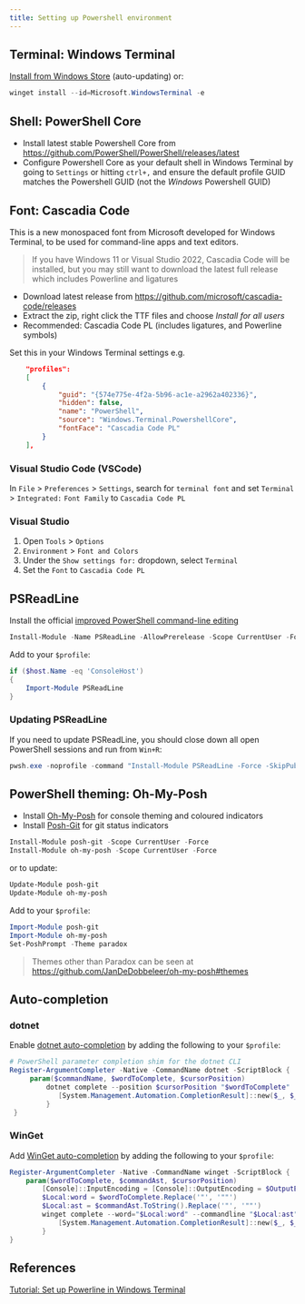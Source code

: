 ```yaml
---
title: Setting up Powershell environment
---
```


## Terminal: Windows Terminal

[Install from Windows Store](https://www.microsoft.com/p/windows-terminal/9n0dx20hk701) (auto-updating) or:

```powershell
winget install --id=Microsoft.WindowsTerminal -e
```

## Shell: PowerShell Core

* Install latest stable Powershell Core from <https://github.com/PowerShell/PowerShell/releases/latest>
* Configure Powershell Core as your default shell in Windows Terminal by going to `Settings` or hitting `ctrl+,` and ensure the default profile GUID matches the Powershell GUID (not the *Windows* Powershell GUID)

## Font: Cascadia Code

This is a new monospaced font from Microsoft developed for Windows Terminal, to be used for command-line apps and text editors.

> If you have Windows 11 or Visual Studio 2022, Cascadia Code will be installed, but you may still want to download the latest full release which includes Powerline and ligatures

* Download latest release from <https://github.com/microsoft/cascadia-code/releases>
* Extract the zip, right click the TTF files and choose *Install for all users*
* Recommended: Cascadia Code PL (includes ligatures, and Powerline symbols)

Set this in your Windows Terminal settings e.g.

```json
    "profiles":
    [
        {
            "guid": "{574e775e-4f2a-5b96-ac1e-a2962a402336}",
            "hidden": false,
            "name": "PowerShell",
            "source": "Windows.Terminal.PowershellCore",
            "fontFace": "Cascadia Code PL"
        }
    ],
```

### Visual Studio Code (VSCode)

In `File` > `Preferences` > `Settings`, search for `terminal font` and set `Terminal` > `Integrated:` `Font Family` to `Cascadia Code PL`

### Visual Studio

1. Open `Tools` > `Options`
2. `Environment` > `Font and Colors`
3. Under the `Show settings for:` dropdown, select `Terminal`
4. Set the `Font` to `Cascadia Code PL`

## PSReadLine

Install the official [improved PowerShell command-line editing](https://github.com/PowerShell/PSReadLine)

```powershell
Install-Module -Name PSReadLine -AllowPrerelease -Scope CurrentUser -Force -SkipPublisherCheck
```

Add to your `$profile`:

```powershell
if ($host.Name -eq 'ConsoleHost')
{
    Import-Module PSReadLine
}
```

### Updating PSReadLine

If you need to update PSReadLine, you should close down all open PowerShell sessions and run from `Win+R`:

```powershell
pwsh.exe -noprofile -command "Install-Module PSReadLine -Force -SkipPublisherCheck -AllowPrerelease"
```

## PowerShell theming: Oh-My-Posh

* Install [Oh-My-Posh](https://github.com/JanDeDobbeleer/oh-my-posh) for console theming and coloured indicators
* Install [Posh-Git]() for git status indicators

```powershell
Install-Module posh-git -Scope CurrentUser -Force
Install-Module oh-my-posh -Scope CurrentUser -Force
```

or to update:

```powershell
Update-Module posh-git
Update-Module oh-my-posh
```

Add to your `$profile`:

```powershell
Import-Module posh-git
Import-Module oh-my-posh
Set-PoshPrompt -Theme paradox
```

> Themes other than Paradox can be seen at https://github.com/JanDeDobbeleer/oh-my-posh#themes

## Auto-completion

### dotnet

Enable [dotnet auto-completion](https://docs.microsoft.com/dotnet/core/tools/enable-tab-autocomplete) by adding the following to your `$profile`:

```powershell
# PowerShell parameter completion shim for the dotnet CLI
Register-ArgumentCompleter -Native -CommandName dotnet -ScriptBlock {
     param($commandName, $wordToComplete, $cursorPosition)
         dotnet complete --position $cursorPosition "$wordToComplete" | ForEach-Object {
            [System.Management.Automation.CompletionResult]::new($_, $_, 'ParameterValue', $_)
         }
 }
```

### WinGet

Add [WinGet auto-completion](https://github.com/microsoft/winget-cli/blob/master/doc/Completion.md) by adding the following to your `$profile`:

```powershell
Register-ArgumentCompleter -Native -CommandName winget -ScriptBlock {
    param($wordToComplete, $commandAst, $cursorPosition)
        [Console]::InputEncoding = [Console]::OutputEncoding = $OutputEncoding = [System.Text.Utf8Encoding]::new()
        $Local:word = $wordToComplete.Replace('"', '""')
        $Local:ast = $commandAst.ToString().Replace('"', '""')
        winget complete --word="$Local:word" --commandline "$Local:ast" --position $cursorPosition | ForEach-Object {
            [System.Management.Automation.CompletionResult]::new($_, $_, 'ParameterValue', $_)
        }
}
```

## References

[Tutorial: Set up Powerline in Windows Terminal](https://docs.microsoft.com/windows/terminal/tutorials/powerline-setup)